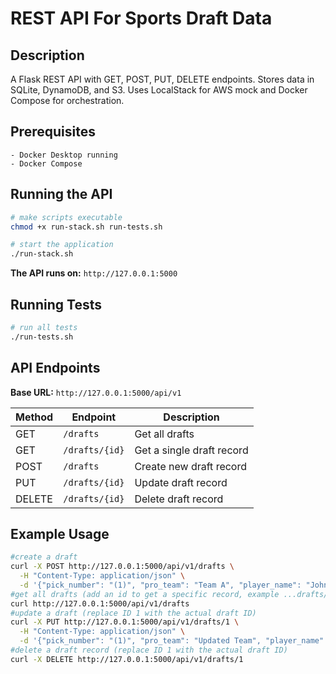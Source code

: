 # REST API For Sports Draft Data

## Description
A Flask REST API with GET, POST, PUT, DELETE endpoints. Stores data in SQLite, DynamoDB, and S3. Uses LocalStack for AWS mock and Docker Compose for orchestration.

## Prerequisites
    - Docker Desktop running
    - Docker Compose

## Running the API

```bash
# make scripts executable
chmod +x run-stack.sh run-tests.sh

# start the application
./run-stack.sh
```
**The API runs on:** `http://127.0.0.1:5000`

## Running Tests

```bash
# run all tests
./run-tests.sh
```

## API Endpoints
**Base URL:** `http://127.0.0.1:5000/api/v1`

| Method | Endpoint | Description|
|--------|----------|------------|
| GET | `/drafts` | Get all drafts |
| GET | `/drafts/{id}` | Get a single draft record |
| POST | `/drafts` | Create new draft record |
| PUT | `/drafts/{id}` | Update draft record |
| DELETE | `/drafts/{id}` | Delete draft record |

## Example Usage
```bash
#create a draft
curl -X POST http://127.0.0.1:5000/api/v1/drafts \
  -H "Content-Type: application/json" \
  -d '{"pick_number": "(1)", "pro_team": "Team A", "player_name": "John Doe", "amateur_team": "Northeastern University"}'
#get all drafts (add an id to get a specific record, example ...drafts/1)
curl http://127.0.0.1:5000/api/v1/drafts
#update a draft (replace ID 1 with the actual draft ID)
curl -X PUT http://127.0.0.1:5000/api/v1/drafts/1 \
  -H "Content-Type: application/json" \
  -d '{"pick_number": "(1)", "pro_team": "Updated Team", "player_name": "John Doe", "amateur_team": "Updated College"}'
#delete a draft record (replace ID 1 with the actual draft ID)
curl -X DELETE http://127.0.0.1:5000/api/v1/drafts/1
```
